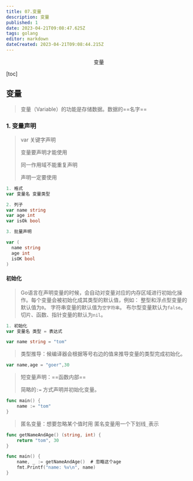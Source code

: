 ```yaml
---
title: 07.变量
description: 变量
published: 1
date: 2023-04-21T09:08:47.625Z
tags: golang
editor: markdown
dateCreated: 2023-04-21T09:08:44.215Z
---
```


<center>变量</center>



[toc]



## 变量

> 变量（Variable）的功能是存储数据。数据的==名字==



### 1. 变量声明

> var 关键字声明
>
> 变量要声明才能使用
>
> 同一作用域不能重复声明
>
> 声明一定要使用

```go
1. 格式
var 变量名 变量类型

2. 列子
var name string
var age int
var isOk bool

3. 批量声明

var (
  name string
  age int
  isOK bool
)
```



#### 初始化

> Go语言在声明变量的时候，会自动对变量对应的内存区域进行初始化操作。每个变量会被初始化成其类型的默认值，例如： 整型和浮点型变量的默认值为`0`。 字符串变量的默认值为`空字符串`。 布尔型变量默认为`false`。 切片、函数、指针变量的默认为`nil`。

```go
1. 初始化
var 变量名 类型 = 表达式

var name string = "tom"
```



> 类型推导：候编译器会根据等号右边的值来推导变量的类型完成初始化。

```go
var name,age = "goer",30
```



> 短变量声明：==函数内部==
>
>  简略的`:=` 方式声明并初始化变量。

```go
func main() {
	name := "tom" 
}
```



> 匿名变量：想要忽略某个值时用 匿名变量用一个下划线`_`表示

```go
func getNameAndAge() (string, int) {
	return "tom", 30
}

func main() {
	name, _ := getNameAndAge()  # 忽略这个age
	fmt.Printf("name: %v\n", name)
}
```







